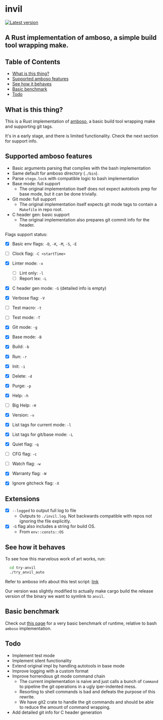 # invil
[![Latest version](https://img.shields.io/crates/v/invil.svg)](https://crates.io/crates/invil)

## A Rust implementation of amboso, a simple build tool wrapping make.

## Table of Contents

+ [What is this thing?](#witt)
+ [Supported amboso features](#supported_amboso)
+ [See how it behaves](#try_anvil)
+ [Basic benchmark](#base_bench)
+ [Todo](#todo)

## What is this thing? <a name = "witt"></a>

  This is a Rust implementation of [amboso](https://github.com/jgabaut/amboso), a basic build tool wrapping make and supporting git tags.

  It's in a early stage, and there is limited functionality.
  Check the next section for support info.

## Supported amboso features <a name = "supported_amboso"></a>

  - Basic arguments parsing that complies with the bash implementation
  - Same default for amboso directory (`./bin`).
  - Parse `stego.lock` with compatible logic to bash implementation
  - Base mode: full support
    - The original implementation itself does not expect autotools prep for base mode, but it can be done trivially.
  - Git mode: full support
    - The original implementation itself expects git mode tags to contain a `Makefile` in repo root.
  - C header gen: basic support
    - The original implementation also prepares git commit info for the header.

  Flags support status:

  - [x] Basic env flags:  `-D`, `-K`, `-M`, `-S`, `-E`
  - [ ] Clock flag: `-C <startTime>`
  - [x] Linter mode: `-x`
    - [ ] Lint only: `-l`
    - [ ] Report lex: `-L`
  - [x] C header gen mode: `-G` (detailed info is empty)
  - [x] Verbose flag: `-V`
  - [ ] Test macro: `-t`
  - [ ] Test mode: `-T`
  - [x] Git mode: `-g`
  - [x] Base mode: `-B`
  - [x] Build: `-b`
  - [x] Run: `-r`
  - [x] Init: `-i`
  - [x] Delete: `-d`
  - [x] Purge: `-p`
  - [x] Help: `-h`
  - [ ] Big Help: `-H`
  - [x] Version: `-v`
  - [x] List tags for current mode: `-l`
  - [x] List tags for git/base mode: `-L`
  - [x] Quiet flag: `-q`
  - [ ] CFG flag: `-c`
  - [ ] Watch flag: `-w`
  - [x] Warranty flag: `-W`
  - [x] Ignore gitcheck flag: `-X`


## Extensions

  - [x] `--logged` to output full log to file
    - Outputs to `./invil.log`. Not backwards compatible with repos not ignoring the file explicitly.
  - [x] `-G` flag also includes a string for build OS.
    - From `env::consts::OS`

## See how it behaves <a name = "try_anvil"></a>

To see how this marvelous work of art works, run:

```sh
  cd try-anvil
  ./try_anvil_auto
```
Refer to amboso info about this test script: [link](https://github.com/jgabaut/amboso#tryanvil)

Our version was slightly modified to actually make cargo build the release version of the binary we want to symlink to `anvil`.

## Basic benchmark <a name = "base_bench"></a>

Check out [this page](https://github.com/jgabaut/invil/blob/master/bench/gitmode-0.0.9-bench.md) for a very basic benchmark of runtime, relative to bash `amboso` implementation.

## Todo <a name = "todo"></a>

  - Implement test mode
  - Implement silent functionality
  - Extend original impl by handling autotools in base mode
  - Improve logging with a custom format
  - Improve horrendous git mode command chain
    - The current implementation is naive and just calls a bunch of `Command` to pipeline the git operations in a ugly iper-indented mess.
    - Resorting to shell commands is bad and defeats the purpose of this rewrite.
    - We have git2 crate to handle the git commands and should be able to reduce the amount of command wrapping.
  - Add detailed git info for C header generation
